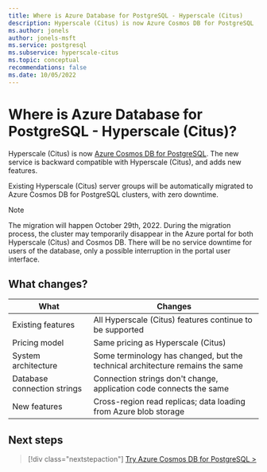 ```yaml
---
title: Where is Azure Database for PostgreSQL - Hyperscale (Citus)
description: Hyperscale (Citus) is now Azure Cosmos DB for PostgreSQL
ms.author: jonels
author: jonels-msft
ms.service: postgresql
ms.subservice: hyperscale-citus
ms.topic: conceptual
recommendations: false
ms.date: 10/05/2022
---
```


# Where is Azure Database for PostgreSQL - Hyperscale (Citus)?

Hyperscale (Citus) is now [Azure Cosmos DB for
PostgreSQL](../../cosmos-db/postgresql/introduction.md). The new service is
backward compatible with Hyperscale (Citus), and adds new features.

Existing Hyperscale (Citus) server groups will be automatically migrated to Azure
Cosmos DB for PostgreSQL clusters, with zero downtime.

> [!NOTE]
>
> The migration will happen October 29th, 2022. During the migration process,
> the cluster may temporarily disappear in the Azure portal for both Hyperscale
> (Citus) and Cosmos DB. There will be no service downtime for users of the
> database, only a possible interruption in the portal user interface.

## What changes?

| What | Changes |
|------|---------|
| Existing features | All Hyperscale (Citus) features continue to be supported |
| Pricing model | Same pricing as Hyperscale (Citus) |
| System architecture | Some terminology has changed, but the technical architecture remains the same |
| Database connection strings | Connection strings don't change, application code connects the same |
| New features | Cross-region read replicas; data loading from Azure blob storage |

## Next steps

> [!div class="nextstepaction"]
> [Try Azure Cosmos DB for PostgreSQL >](../../cosmos-db/postgresql/quickstart-create-portal.md)
